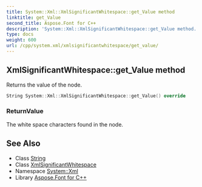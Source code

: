 ```yaml
---
title: System::Xml::XmlSignificantWhitespace::get_Value method
linktitle: get_Value
second_title: Aspose.Font for C++
description: 'System::Xml::XmlSignificantWhitespace::get_Value method. Returns the value of the node in C++.'
type: docs
weight: 600
url: /cpp/system.xml/xmlsignificantwhitespace/get_value/
---
```

## XmlSignificantWhitespace::get_Value method


Returns the value of the node.

```cpp
String System::Xml::XmlSignificantWhitespace::get_Value() override
```


### ReturnValue

The white space characters found in the node.

## See Also

* Class [String](../../../system/string/)
* Class [XmlSignificantWhitespace](../)
* Namespace [System::Xml](../../)
* Library [Aspose.Font for C++](../../../)
